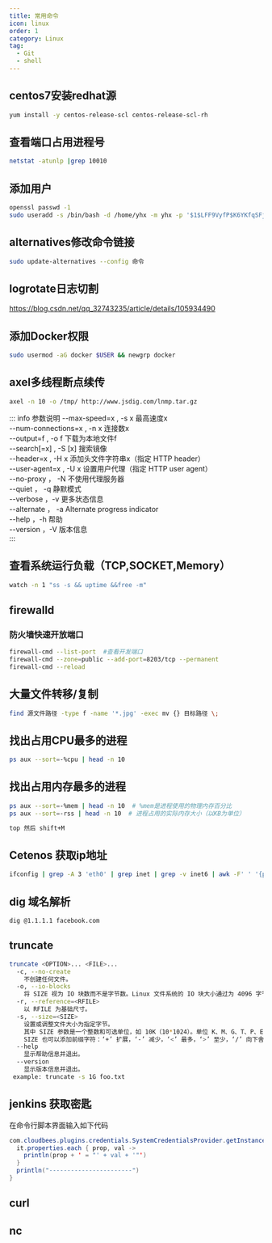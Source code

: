```yaml
---
title: 常用命令
icon: linux
order: 1
category: Linux
tag:
  - Git
  - shell
---
```


## centos7安装redhat源
```bash
yum install -y centos-release-scl centos-release-scl-rh
```
## 查看端口占用进程号
```bash
netstat -atunlp |grep 10010
```

## 添加用户
```bash
openssl passwd -1 
sudo useradd -s /bin/bash -d /home/yhx -m yhx -p '$1$LFF9VyfP$K6YKfqSFjRgrlHLTWE1DO.'
```
## alternatives修改命令链接
```bash
sudo update-alternatives --config 命令
```

## logrotate日志切割
https://blog.csdn.net/qq_32743235/article/details/105934490

## 添加Docker权限
```bash
sudo usermod -aG docker $USER && newgrp docker
```

## axel多线程断点续传
```bash
axel -n 10 -o /tmp/ http://www.jsdig.com/lnmp.tar.gz
```
::: info 参数说明
--max-speed=x , -s x         最高速度x  
--num-connections=x , -n x   连接数x  
--output=f , -o f            下载为本地文件f  
--search[=x] , -S [x]        搜索镜像  
--header=x , -H x            添加头文件字符串x（指定 HTTP header）  
--user-agent=x , -U x        设置用户代理（指定 HTTP user agent）  
--no-proxy ， -N             不使用代理服务器  
--quiet ， -q                静默模式  
--verbose ，-v               更多状态信息  
--alternate ， -a            Alternate progress indicator  
--help ，-h                  帮助  
--version ，-V               版本信息  
:::

## 查看系统运行负载（TCP,SOCKET,Memory）
```bash
watch -n 1 "ss -s && uptime &&free -m"
```
## firewalld
### 防火墙快速开放端口
```bash
firewall-cmd --list-port  #查看开发端口
firewall-cmd --zone=public --add-port=8203/tcp --permanent
firewall-cmd --reload
```
## 大量文件转移/复制
```bash
find 源文件路径 -type f -name '*.jpg' -exec mv {} 目标路径 \;
```

## 找出占用CPU最多的进程
```bash
ps aux --sort=-%cpu | head -n 10
```

## 找出占用内存最多的进程
```bash
ps aux --sort=-%mem | head -n 10  # %mem是进程使用的物理内存百分比
ps aux --sort=-rss | head -n 10  # 进程占用的实际内存大小（以KB为单位）

top 然后 shift+M
```


## Cetenos 获取ip地址
```bash
ifconfig | grep -A 3 'eth0' | grep inet | grep -v inet6 | awk -F' ' '{print $2}' | awk '{sub(/addr:/,""); print}'

``` 
## dig 域名解析
```
dig @1.1.1.1 facebook.com
```

## truncate 
```bash
truncate <OPTION>... <FILE>...
  -c, --no-create
    不创建任何文件。
  -o, --io-blocks
    将 SIZE 视为 IO 块数而不是字节数。Linux 文件系统的 IO 块大小通过为 4096 字节。
  -r, --reference=<RFILE>
    以 RFILE 为基础尺寸。
  -s, --size=<SIZE>
    设置或调整文件大小为指定字节。
    其中 SIZE 参数是一个整数和可选单位，如 10K（10*1024）。单位 K、M、G、T、P、E、Z、Y 都是 1024 的幂。KB,MB,… 为 1000 的幂。 也可以使用二进制前缀：KiB=K，MiB=M，以此类推。
    SIZE 也可以添加前缀字符：‘+’ 扩展，‘-’ 减少，‘<’ 最多，‘>’ 至少，‘/’ 向下舍入为 SIZE 的倍数，‘%’ 向上舍入为 SIZE 的倍数。
  --help
    显示帮助信息并退出。
  --version
    显示版本信息并退出。
 example: truncate -s 1G foo.txt
```

## jenkins 获取密匙
在命令行脚本界面输入如下代码
```java
com.cloudbees.plugins.credentials.SystemCredentialsProvider.getInstance().getCredentials().forEach{
  it.properties.each { prop, val ->
    println(prop + ' = "' + val + '"')
  }
  println("-----------------------")
}
``` 

## curl

## nc
